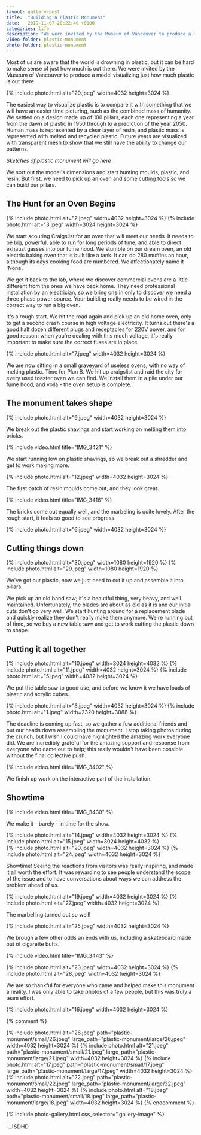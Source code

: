 ```yaml
---
layout: gallery-post
title:  "Building a Plastic Monument"
date:   2019-11-07 20:22:40 +0100
categories: life
description: "We were invited by the Museum of Vancouver to produce a model visualizing just how much plastic is out there. This is the story of how we frantically built a plastic monument."
video-folder: plastic-monument
photo-folder: plastic-monument
---
```


Most of us are aware that the world is drowning in plastic, but it can be hard to make sense of just how much is out there. We were invited by the Museum of Vancouver to produce a model visualizing just how much plastic is out there.

{% include photo.html alt="20.jpeg" width=4032 height=3024 %}

The easiest way to visualize plastic is to compare it with something that we will have an easier time picturing, such as the combined mass of humanity. We settled on a design made up of 100 pillars, each one representing a year from the dawn of plastic in 1950 through to a prediction of the year 2050. Human mass is represented by a clear layer of resin, and plastic mass is represented with melted and recycled plastic. Future years are visualized with transparent mesh to show that we still have the ability to change our patterns.

*Sketches of plastic monument will go here*

We sort out the model's dimensions and start hunting moulds, plastic, and resin. But first, we need to pick up an oven and some cutting tools so we can build our pillars.

## The Hunt for an Oven Begins

<div class="gallery-tiled">
{% include photo.html alt="2.jpeg" width=4032 height=3024 %}
{% include photo.html alt="3.jpeg" width=3024 height=3024 %}
</div>

We start scouring Craigslist for an oven that will meet our needs. It needs to be big, powerful, able to run for long periods of time, and able to direct exhaust gasses into our fume hood. We stumble on our dream oven, an old electric baking oven that is built like a tank. It can do 280 muffins an hour, although its days cooking food are numbered. We affectionately name it 'Nona'.

We get it back to the lab, where we discover commercial ovens are a little different from the ones we have back home. They need professional installation by an electrician, so we bring one in only to discover we need a three phase power source. Your building really needs to be wired in the correct way to run a big oven. 

It's a rough start. We hit the road again and pick up an old home oven,  only to get a second crash course in high voltage electricity. It turns out there's a good half dozen different plugs and receptacles for 220V power, and for good reason: when you're dealing with this much voltage, it's really important to make sure the correct fuses are in place.

{% include photo.html alt="7.jpeg" width=4032 height=3024 %}

We are now sitting in a small graveyard of useless ovens, with no way of melting plastic. Time for Plan B. We hit up craigslist and raid the city for every used toaster oven we can find. We install them in a pile under our fume hood, and voila - the oven setup is complete.

## The monument takes shape

{% include photo.html alt="9.jpeg" width=4032 height=3024 %}

We break out the plastic shavings and start working on melting them into bricks.

{% include video.html title="IMG_3421" %}

We start running low on plastic shavings, so we break out a shredder and get to work making more.

{% include photo.html alt="12.jpeg" width=4032 height=3024 %}

The first batch of resin moulds come out, and they look great.

{% include video.html title="IMG_3416" %}

The bricks come out equally well, and the marbeling is quite lovely. After the rough start, it feels so good to see progress.

{% include photo.html alt="6.jpeg" width=4032 height=3024 %}

## Cutting things down

<div class="gallery-tiled">
{% include photo.html alt="30.jpeg" width=1080 height=1920 %}
{% include photo.html alt="29.jpeg" width=1080 height=1920 %}
</div>

We've got our plastic, now we just need to cut it up and assemble it into pillars. 

We pick up an old band saw; it's a beautiful thing, very heavy, and well maintained. Unfortunately, the blades are about as old as it is and our initial cuts don't go very well. We start hunting around for a replacement blade and quickly realize they don't really make them anymore. We're running out of time, so we buy a new table saw and get to work cutting the plastic down to shape.

## Putting it all together

<div class="gallery-tiled">
{% include photo.html alt="10.jpeg" width=3024 height=4032 %}
{% include photo.html alt="11.jpeg" width=4032 height=3024 %}
{% include photo.html alt="5.jpeg" width=4032 height=3024 %}
</div>

We put the table saw to good use, and before we know it we have loads of plastic and acrylic cubes.

<div class="gallery-tiled">
{% include photo.html alt="8.jpeg" width=4032 height=3024 %}
{% include photo.html alt="1.jpeg" width=2320 height=3088 %}
</div>

The deadline is coming up fast, so we gather a few additional friends and put our heads down assembling the monument. I stop taking photos during the crunch, but I wish I could have highlighted the amazing work everyone did. We are incredibly grateful for the amazing support and response from everyone who came out to help; this really wouldn't have been possible without the final collective push.

{% include video.html title="IMG_3402" %}

We finish up work on the interactive part of the installation.

## Showtime

{% include video.html title="IMG_3430" %}

We make it - barely - in time for the show.

<div class="gallery-tiled">
{% include photo.html alt="14.jpeg" width=4032 height=3024 %}
{% include photo.html alt="15.jpeg" width=3024 height=4032 %}
</div>

<div class="gallery-tiled">
{% include photo.html alt="20.jpeg" width=4032 height=3024 %}
{% include photo.html alt="24.jpeg" width=4032 height=3024 %}
</div>

Showtime! Seeing the reactions from visitors was really inspiring, and made it all worth the effort. It was rewarding to see people understand the scope of the issue and to have conversations about ways we can address the problem ahead of us.

<div class="gallery-tiled">
{% include photo.html alt="19.jpeg" width=4032 height=3024 %}
{% include photo.html alt="27.jpeg" width=4032 height=3024 %}
</div>

The marbelling turned out so well!

{% include photo.html alt="25.jpeg" width=4032 height=3024 %}

We brough a few other odds an ends with us, including a skateboard made out of cigarette butts.

{% include video.html title="IMG_3443" %}

<div class="gallery-tiled">
{% include photo.html alt="23.jpeg" width=4032 height=3024 %}
{% include photo.html alt="28.jpeg" width=4032 height=3024 %}
</div>

We are so thankful for everyone who came and helped make this monument a reality. I was only able to take photos of a few people, but this was truly a team effort.


{% include photo.html alt="16.jpeg" width=4032 height=3024 %}


{% comment %}


{% include photo.html alt="26.jpeg" path="plastic-monument/small/26.jpeg" large_path="plastic-monument/large/26.jpeg" width=4032 height=3024 %}
{% include photo.html alt="21.jpeg" path="plastic-monument/small/21.jpeg" large_path="plastic-monument/large/21.jpeg" width=4032 height=3024 %}
{% include photo.html alt="17.jpeg" path="plastic-monument/small/17.jpeg" large_path="plastic-monument/large/17.jpeg" width=4032 height=3024 %}
{% include photo.html alt="22.jpeg" path="plastic-monument/small/22.jpeg" large_path="plastic-monument/large/22.jpeg" width=4032 height=3024 %}
{% include photo.html alt="18.jpeg" path="plastic-monument/small/18.jpeg" large_path="plastic-monument/large/18.jpeg" width=4032 height=3024 %}
{% endcomment %}



{% include photo-gallery.html css_selector=".gallery-image" %}


<label class="switch-light switch-candy switch-candy-blue button-quality"><input type="checkbox"><span><span>SD</span><span>HD</span><a></a></span></label>
<script type="text/javascript" src="https://cdnjs.cloudflare.com/ajax/libs/jquery/3.2.1/jquery.min.js"></script>
<script type="text/javascript" src="/assets/jquery.appear.js"></script>
<script type="text/javascript" src="/assets/auto-video.js"></script>

